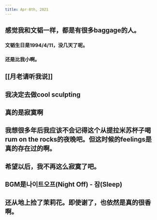 ```yaml
---
title: Apr 8th, 2021
---
```


## 感觉我和文韬一样，都是有很多baggage的人。
### 文韬生日是1994/4/11，没几天了呢。
### 还是比我小啊。
## [[月老请听我说]]
## 我决定去做cool sculpting
## 真的是寂寞啊
## 我想很多年后我应该不会记得这个从提拉米苏杯子喝rum on the rocks的夜晚吧。但这时候的feelings是真的存在过的啊。
## 希望以后，我不再这么寂寞了吧。
## BGM是나이트오프(Night Off) - 잠(Sleep)
## 还从地上捡了茉莉花。即使谢了，也依然是真的很香啊。

